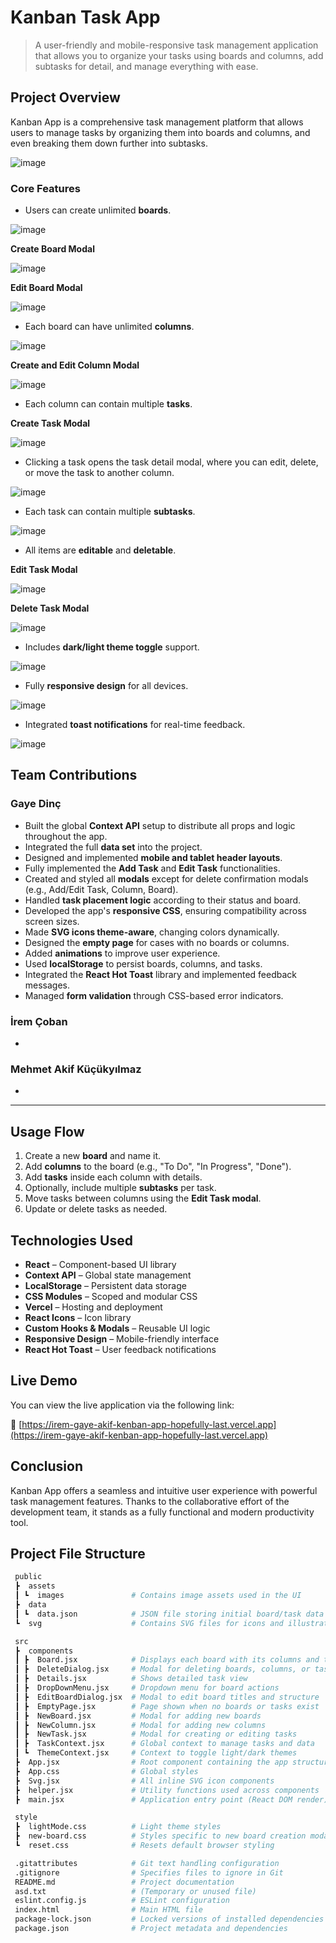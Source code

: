 # Kanban Task App

> A user-friendly and mobile-responsive task management application that allows you to organize your tasks using boards and columns, add subtasks for detail, and manage everything with ease.

## Project Overview

Kanban App is a comprehensive task management platform that allows users to manage tasks by organizing them into boards and columns, and even breaking them down further into subtasks.

![image](https://github.com/user-attachments/assets/ebc5cb38-7981-42ce-86ba-17b62c0b3753)

### Core Features

- Users can create unlimited **boards**.

![image](https://github.com/user-attachments/assets/0b36ffa7-af5c-49af-aa32-420af016ca91)

**Create Board Modal**

![image](https://github.com/user-attachments/assets/02750ac0-6409-4da6-999a-386deada065b)

**Edit Board Modal**

![image](https://github.com/user-attachments/assets/d00cf31f-3f63-4afe-a431-4e5b96dad935)

- Each board can have unlimited **columns**.

![image](https://github.com/user-attachments/assets/8fcacdaf-e268-4b30-a538-e6c631791d10)

**Create and Edit Column Modal**

![image](https://github.com/user-attachments/assets/e0a4ea86-634a-4e27-a2c7-a1ad3fee8308)

- Each column can contain multiple **tasks**.

**Create Task Modal**

![image](https://github.com/user-attachments/assets/08aef557-758a-4a3c-a026-278dfcd14e07)

- Clicking a task opens the task detail modal, where you can edit, delete, or move the task to another column.

![image](https://github.com/user-attachments/assets/4392bf52-5f09-4faa-99c2-c8e2cd2ddf39)

- Each task can contain multiple **subtasks**.

![image](https://github.com/user-attachments/assets/56911ba6-3148-4a87-bc7d-91c913a6dcf6)

- All items are **editable** and **deletable**.

**Edit Task Modal**

![image](https://github.com/user-attachments/assets/3d321499-1456-4569-83f4-4bb1a498125c)

**Delete Task Modal**

![image](https://github.com/user-attachments/assets/68504011-cc14-4ca1-948a-d734f08fb553)

- Includes **dark/light theme toggle** support.

![image](https://github.com/user-attachments/assets/9db652c3-a0f3-4471-ba43-2994ab6f2aac)

- Fully **responsive design** for all devices.

![image](https://github.com/user-attachments/assets/459120c6-4ff0-4de6-8feb-a68a436464ed)

- Integrated **toast notifications** for real-time feedback.

![image](https://github.com/user-attachments/assets/91d697cc-d323-4757-bf9b-393c87a1842b)

## Team Contributions

### Gaye Dinç

- Built the global **Context API** setup to distribute all props and logic throughout the app.
- Integrated the full **data set** into the project.
- Designed and implemented **mobile and tablet header layouts**.
- Fully implemented the **Add Task** and **Edit Task** functionalities.
- Created and styled all **modals** except for delete confirmation modals (e.g., Add/Edit Task, Column, Board).
- Handled **task placement logic** according to their status and board.
- Developed the app's **responsive CSS**, ensuring compatibility across screen sizes.
- Made **SVG icons theme-aware**, changing colors dynamically.
- Designed the **empty page** for cases with no boards or columns.
- Added **animations** to improve user experience.
- Used **localStorage** to persist boards, columns, and tasks.
- Integrated the **React Hot Toast** library and implemented feedback messages.
- Managed **form validation** through CSS-based error indicators.

### İrem Çoban

- 

### Mehmet Akif Küçükyılmaz

- 

---

## Usage Flow

1. Create a new **board** and name it.
2. Add **columns** to the board (e.g., "To Do", "In Progress", "Done").
3. Add **tasks** inside each column with details.
4. Optionally, include multiple **subtasks** per task.
5. Move tasks between columns using the **Edit Task modal**.
6. Update or delete tasks as needed.

## Technologies Used

- **React** – Component-based UI library
- **Context API** – Global state management
- **LocalStorage** – Persistent data storage
- **CSS Modules** – Scoped and modular CSS
- **Vercel** – Hosting and deployment
- **React Icons** – Icon library
- **Custom Hooks & Modals** – Reusable UI logic
- **Responsive Design** – Mobile-friendly interface
- **React Hot Toast** – User feedback notifications

## Live Demo

You can view the live application via the following link:

🔗 [https://irem-gaye-akif-kenban-app-hopefully-last.vercel.app](https://irem-gaye-akif-kenban-app-hopefully-last.vercel.app)

## Conclusion

Kanban App offers a seamless and intuitive user experience with powerful task management features. Thanks to the collaborative effort of the development team, it stands as a fully functional and modern productivity tool.

## Project File Structure

```bash
 public
 ┣  assets
 ┃ ┗  images               # Contains image assets used in the UI
 ┣  data
 ┃ ┗  data.json            # JSON file storing initial board/task data
 ┗  svg                    # Contains SVG files for icons and illustrations

 src
 ┣  components
 ┃ ┣  Board.jsx            # Displays each board with its columns and tasks
 ┃ ┣  DeleteDialog.jsx     # Modal for deleting boards, columns, or tasks
 ┃ ┣  Details.jsx          # Shows detailed task view
 ┃ ┣  DropDownMenu.jsx     # Dropdown menu for board actions
 ┃ ┣  EditBoardDialog.jsx  # Modal to edit board titles and structure
 ┃ ┣  EmptyPage.jsx        # Page shown when no boards or tasks exist
 ┃ ┣  NewBoard.jsx         # Modal for adding new boards
 ┃ ┣  NewColumn.jsx        # Modal for adding new columns
 ┃ ┣  NewTask.jsx          # Modal for creating or editing tasks
 ┃ ┣  TaskContext.jsx      # Global context to manage tasks and data
 ┃ ┗  ThemeContext.jsx     # Context to toggle light/dark themes
 ┣  App.jsx                # Root component containing the app structure
 ┣  App.css                # Global styles
 ┣  Svg.jsx                # All inline SVG icon components
 ┣  helper.jsx             # Utility functions used across components
 ┣  main.jsx               # Application entry point (React DOM render)

 style
 ┣  lightMode.css          # Light theme styles
 ┣  new-board.css          # Styles specific to new board creation modals
 ┗  reset.css              # Resets default browser styling

 .gitattributes            # Git text handling configuration
 .gitignore                # Specifies files to ignore in Git
 README.md                 # Project documentation
 asd.txt                   # (Temporary or unused file)
 eslint.config.js          # ESLint configuration
 index.html                # Main HTML file
 package-lock.json         # Locked versions of installed dependencies
 package.json              # Project metadata and dependencies
